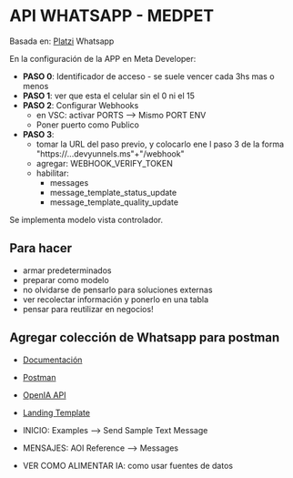 # API WHATSAPP - MEDPET

Basada en: [Platzi](https://platzi.com/cursos/whatsapp-api/) Whatsapp

En la configuración de la APP en Meta Developer:

* **PASO 0**: Identificador de acceso - se suele vencer cada 3hs mas o menos
* **PASO 1**: ver que esta el celular sin el 0 ni el 15
* **PASO 2**: Configurar Webhooks
  * en VSC: activar PORTS --> Mismo PORT ENV
  * Poner puerto como Publico
* **PASO 3**:
  * tomar la URL del paso previo, y colocarlo ene l paso 3 de la forma "https://...devyunnels.ms"+"/webhook"
  * agregar: WEBHOOK_VERIFY_TOKEN
  * habilitar:
    * messages
    * message_template_status_update
    * message_template_quality_update

Se implementa modelo vista controlador.

## Para hacer

* armar predeterminados
* preparar como modelo
* no olvidarse de pensarlo para soluciones externas
* ver recolectar información y ponerlo en una tabla
* pensar para reutilizar en negocios!

## Agregar colección de Whatsapp para postman

* [Documentación](https://developers.facebook.com/docs/whatsapp/cloud-api/reference/messages)
* [Postman](https://elements.getpostman.com/view/fork?collection=13382743-84d01ff8-4253-4720-b454-af661f36acc2&referrer=https%3A%2F%2Fdevelopers.facebook.com%2Fapp%2Fdashboard#)
* [OpenIA API](https://platform.openai.com/docs/api-reference/introduction)
* [Landing Template](https://github.com/gndx/whatsapp-landing)


* INICIO: Examples --> Send Sample Text Message
* MENSAJES: AOI Reference --> Messages
* VER COMO ALIMENTAR IA: como usar fuentes de datos
